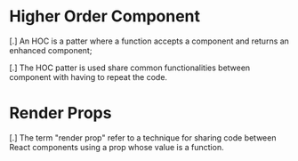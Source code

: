 # Higher Order Component

[.] An HOC is a patter where a function accepts a component and returns an enhanced component;

[.] The HOC patter is used share common functionalities between component with having to repeat the code.

# Render Props

[.] The term "render prop" refer to a technique for sharing code between React components using a prop whose value is a function.
